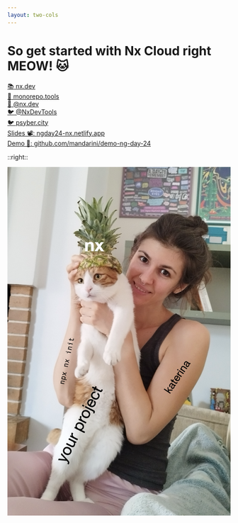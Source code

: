 ```yaml
---
layout: two-cols
---
```


# So get started with Nx Cloud right MEOW! 🐱

<div class="mt-8 space-y-4">
  <div v-click class="link-item">
       <a href="https://nx.dev" target="_blank" class="flex items-center gap-2">
 <span class="text-xl">📚</span> nx.dev
  </a>
  </div>
  
  <div v-click class="link-item">
       <a href="https://monorepo.tools" target="_blank" class="flex items-center gap-2">
    <span class="text-xl">🔧</span> monorepo.tools
  </a>
  </div>
  
  <div v-click class="link-item">
       <a href="https://bsky.app/profile/nx.dev" target="_blank" class="flex items-center gap-2">
    <span class="text-xl">🦋</span> @nx.dev
  </a>
  </div>
  
  <div v-click class="link-item">
       <a href="https://x.com/NxDevTools" target="_blank" class="flex items-center gap-2">
    <span class="text-xl">🐦</span>  @NxDevTools
  </a>
  </div>
  
  <div v-click class="link-item">
       <a href="https://psyber.city" target="_blank" class="flex items-center gap-2">
    <span class="text-xl">🐦</span> psyber.city
  </a>
  </div>
  
  <div v-click class="link-item">
     <a href="https://ngday24-nx.netlify.app" target="_blank" class="flex items-center gap-2">
    <span class="text-xl">Slides 📽️: </span>ngday24-nx.netlify.app
  </a>
  </div>
  
   <div v-click class="link-item">
     <a href="https://github.com/mandarini/demo-ng-day-24" target="_blank" class="flex items-center gap-2">
    <span class="text-xl">Demo 🦾: </span>github.com/mandarini/demo-ng-day-24
  </a>
  </div>

</div>

::right::

<div class="h-full flex items-center justify-center">
  <div class="w-96 h-[500px] bg-gray-200 dark:bg-gray-800 rounded-lg flex items-center justify-center">
 <img 
      src="../images/nxinit.png" 
      alt="Nx init" 
    />
  </div>
</div>


<style>
.link-item {
  @apply flex items-center gap-2 text-lg hover:text-primary transition-colors duration-200 cursor-pointer;
}
</style>